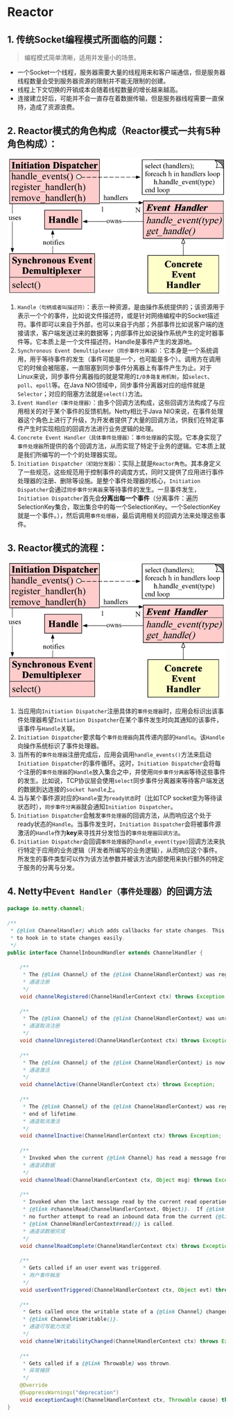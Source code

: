 # Reactor

## 1. 传统Socket编程模式所面临的问题：
> 编程模式简单清晰，适用并发量小的场景。
* 一个Socket一个线程，服务器需要大量的线程用来和客户端通信，但是服务器线程数量会受到服务器资源的限制并不能无限制的创建。
* 线程上下文切换的开销成本会随着线程数量的增长越来越高。
* 连接建立好后，可能并不会一直存在着数据传输，但是服务器线程需要一直保持，造成了资源浪费。

## 2. Reactor模式的角色构成（Reactor模式一共有5种角色构成）：
![Reactor模式类图](https://github.com/baayso/note/blob/master/java/reactor/reactor-pattern%20class%20diagram.png)
1) `Handle（句柄或者叫描述符）`：表示一种资源，是由操作系统提供的；该资源用于表示一个个的事件，比如说文件描述符，或是针对网络编程中的Socket描述符。事件即可以来自于外部，也可以来自于内部；外部事件比如说客户端的连接请求，客户端发送过来的数据等；内部事件比如说操作系统产生的定时器事件等。它本质上是一个文件描述符。Handle是事件产生的发源地。
2) `Synchronous Event Demultiplexer（同步事件分离器）`：它本身是一个系统调用，用于等待事件的发生（事件可能是一个，也可能是多个）。调用方在调用它的时候会被阻塞，一直阻塞到同步事件分离器上有事件产生为止。对于Linux来说，同步事件分离器指的就是常用的`I/O多路复用机制`，如`select`、`poll`、`epoll`等。在Java NIO领域中，同步事件分离器对应的组件就是`Selector`；对应的阻塞方法就是`select()`方法。
3) `Event Handler（事件处理器）`：由多个回调方法构成，这些回调方法构成了与应用相关的对于某个事件的反馈机制。Netty相比于Java NIO来说，在事件处理器这个角色上进行了升级，为开发者提供了大量的回调方法，供我们在特定事件产生时实现相应的回调方法进行业务逻辑的处理。
4) `Concrete Event Handler（具体事件处理器）`：`事件处理器`的实现。它本身实现了`事件处理器`所提供的各个回调方法，从而实现了特定于业务的逻辑。它本质上就是我们所编写的一个个的处理器实现。
5) `Initiation Dispatcher（初始分发器）`：实际上就是`Reactor角色`。其本身定义了一些规范，这些规范用于控制事件的调度方式，同时又提供了应用进行事件处理器的注册、删除等设施。是整个事件处理器的核心，`Initiation Dispatcher`会通过`同步事件分离器`来等待事件的发生。一旦事件发生，`Initiation Dispatcher`首先会**分离出每一个事件**（分离事件：遍历SelectionKey集合，取出集合中的每一个SelectionKey。一个SelectionKey就是一个事件。），然后调用`事件处理器`，最后调用相关的回调方法来处理这些事件。

## 3. Reactor模式的流程：
![Reactor模式类图](https://github.com/baayso/note/blob/master/java/reactor/reactor-pattern%20class%20diagram.png)
1) 当应用向`Initiation Dispatcher`注册具体的`事件处理器`时，应用会标识出该事件处理器希望`Initiation Dispatcher`在某个事件发生时向其通知的该事件，该事件与`Handle`关联。
2) `Initiation Dispatcher`要求每个`事件处理器`向其传递内部的`Handle`。该`Handle`向操作系统标识了事件处理器。
3) 当所有的`事件处理器`注册完成后，应用会调用`handle_events()`方法来启动`Initiation Dispatcher`的事件循环。这时，`Initiation Dispatcher`会将每个注册的`事件处理器`的`Handle`放入集合之中，并使用`同步事件分离器`等待这些事件的发生。比如说，TCP协议层会使用`select`同步事件分离器来等待客户端发送的数据到达连接的`socket handle`上。
4) 当与某个事件源对应的`Handle`变为`ready状态`时（比如TCP socket变为等待读状态时），`同步事件分离器`就会通知`Initiation Dispatcher`。
5) `Initiation Dispatcher`会触发`事件处理器`的回调方法，从而响应这个处于ready状态的`Handle`。当事件发生时，`Initiation Dispatcher`会将被事件源激活的`Handle`作为**key**来寻找并分发恰当的`事件处理器回调方法`。
6) `Initiation Dispatcher`会回调`事件处理器`的`handle_event(type)`回调方法来执行特定于应用的业务逻辑（开发者所编写的业务逻辑），从而响应这个事件。所发生的事件类型可以作为该方法参数并被该方法内部使用来执行额外的特定于服务的分离与分发。

## 4. Netty中`Event Handler（事件处理器）`的回调方法
```java
package io.netty.channel;

/**
 * {@link ChannelHandler} which adds callbacks for state changes. This allows the user
 * to hook in to state changes easily.
 */
public interface ChannelInboundHandler extends ChannelHandler {

    /**
     * The {@link Channel} of the {@link ChannelHandlerContext} was registered with its {@link EventLoop}
     * 通道注册
     */
    void channelRegistered(ChannelHandlerContext ctx) throws Exception;

    /**
     * The {@link Channel} of the {@link ChannelHandlerContext} was unregistered from its {@link EventLoop}
     * 通道取消注册
     */
    void channelUnregistered(ChannelHandlerContext ctx) throws Exception;

    /**
     * The {@link Channel} of the {@link ChannelHandlerContext} is now active
     * 通道激活
     */
    void channelActive(ChannelHandlerContext ctx) throws Exception;

    /**
     * The {@link Channel} of the {@link ChannelHandlerContext} was registered is now inactive and reached its
     * end of lifetime.
     * 通道取消激活
     */
    void channelInactive(ChannelHandlerContext ctx) throws Exception;

    /**
     * Invoked when the current {@link Channel} has read a message from the peer.
     * 通道读数据
     */
    void channelRead(ChannelHandlerContext ctx, Object msg) throws Exception;

    /**
     * Invoked when the last message read by the current read operation has been consumed by
     * {@link #channelRead(ChannelHandlerContext, Object)}.  If {@link ChannelOption#AUTO_READ} is off,
     * no further attempt to read an inbound data from the current {@link Channel} will be made until
     * {@link ChannelHandlerContext#read()} is called.
     * 通道读数据完成
     */
    void channelReadComplete(ChannelHandlerContext ctx) throws Exception;

    /**
     * Gets called if an user event was triggered.
     * 用户事件触发
     */
    void userEventTriggered(ChannelHandlerContext ctx, Object evt) throws Exception;

    /**
     * Gets called once the writable state of a {@link Channel} changed. You can check the state with
     * {@link Channel#isWritable()}.
     * 通道可写能力改变
     */
    void channelWritabilityChanged(ChannelHandlerContext ctx) throws Exception;

    /**
     * Gets called if a {@link Throwable} was thrown.
     * 异常捕获
     */
    @Override
    @SuppressWarnings("deprecation")
    void exceptionCaught(ChannelHandlerContext ctx, Throwable cause) throws Exception;
}
```
